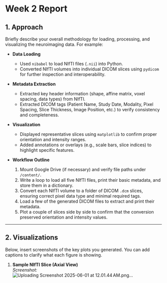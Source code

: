 # Week 2 Report

## 1. Approach

Briefly describe your overall methodology for loading, processing, and visualizing the neuroimaging data. For example:

- **Data Loading**  
  - Used `nibabel` to load NIfTI files (`.nii`) into Python.  
  - Converted NIfTI volumes into individual DICOM slices using `pydicom` for further inspection and interoperability.

- **Metadata Extraction**  
  - Extracted key header information (shape, affine matrix, voxel spacing, data types) from NIfTI.  
  - Extracted DICOM tags (Patient Name, Study Date, Modality, Pixel Spacing, Slice Thickness, Image Position, etc.) to verify consistency and completeness.

- **Visualization**  
  - Displayed representative slices using `matplotlib` to confirm proper orientation and intensity ranges.  
  - Added annotations or overlays (e.g., scale bars, slice indices) to highlight specific features.

- **Workflow Outline**  
  1. Mount Google Drive (if necessary) and verify file paths under `/content/`.  
  2. Write a loop to load all five NIfTI files, print their basic metadata, and store them in a dictionary.  
  3. Convert each NIfTI volume to a folder of DICOM `.dcm` slices, ensuring correct pixel data type and minimal required tags.  
  4. Load a few of the generated DICOM files to extract and print their metadata.  
  5. Plot a couple of slices side by side to confirm that the conversion preserved orientation and intensity values.

---

## 2. Visualizations

Below, insert screenshots of the key plots you generated. You can add captions to clarify what each figure is showing.

1. **Sample NIfTI Slice (Axial View)**  
   _Screenshot:_  
   ![Uploading Screenshot 2025-06-01 at 12.01.44 AM.png…]()

